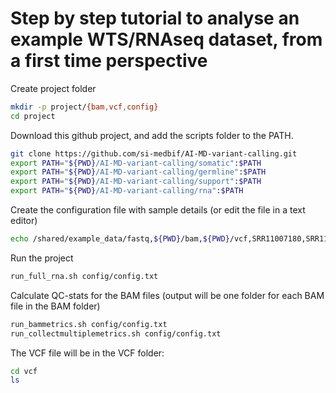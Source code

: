 # Step by step tutorial to analyse an example WTS/RNAseq dataset, from a first time perspective

Create project folder
```bash
mkdir -p project/{bam,vcf,config}
cd project
```

Download this github project, and add the scripts folder to the PATH.
```bash
git clone https://github.com/si-medbif/AI-MD-variant-calling.git
export PATH="${PWD}/AI-MD-variant-calling/somatic":$PATH
export PATH="${PWD}/AI-MD-variant-calling/germline":$PATH
export PATH="${PWD}/AI-MD-variant-calling/support":$PATH
export PATH="${PWD}/AI-MD-variant-calling/rna":$PATH
```

Create the configuration file with sample details (or edit the file in a text editor)
```bash
echo /shared/example_data/fastq,${PWD}/bam,${PWD}/vcf,SRR11007180,SRR11007180_1.fastq.gz,SRR11007180_2.fastq.gz > config/config.txt
```

Run the project
```bash
run_full_rna.sh config/config.txt
```

Calculate QC-stats for the BAM files (output will be one folder for each BAM file in the BAM folder)
```bash
run_bammetrics.sh config/config.txt
run_collectmultiplemetrics.sh config/config.txt
```

The VCF file will be in the VCF folder:
```bash
cd vcf
ls
```

